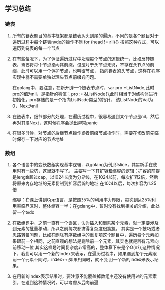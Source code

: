 ## 学习总结
### 链表
1.  所有的链表题目的基本框架都是链表从头到尾的遍历，不同的是各个题目对于遍历过程中每个链表node的操作不同
    for (head != nil){} 按照这种方式，可以遍历到链表的每一个节点  
2.  在有些情况下，为了保证遍历过程中处理每个节点的逻辑统一，比如反转链表，需要将每个节点指向其前缀，但是对于头节点来说，不存在头节点的前缀，此时可以用一个保护节点，也叫哑节点，
    指向链表的头节点，这样在程序实现中就不需要单独处理头节点前缀的问题。
    
    在golang中，要注意，在新开辟一个链表节点时，var pro *ListNode,此时pro的值为nil，是指针的零值；pro := &ListNode{},此时相当于对结构体进行初始化，pro存储的是一个指向ListNode类型的指针，
    该ListNode的Val为0，Next为nil
3.  在链表中，细节部分的处理，在遍历过程中，很容易遇到某个节点是nil，然后再对其取Next，这时候程序会抛出异常panic
4.  在很多时候，对节点的后继节点操作或者前缀节点操作时，需要在修改前先临时保存一下对应的节点地址

### 数组
1.  各个语言中的变长数组实现基本逻辑，以golang为例,即slice，其实新手在使用时有一些坑，这里就不写了。
    主要写一下其扩容和缩容的逻辑：扩容的前提是length超过cap，以1024长度为分界线，在1024以前，每次扩容2倍，然后将原来内存地址的元素复制到扩容后新的地址
    在1024以后，每次扩容为1.25倍
    
    缩容：在课上讲到Cpp语言，是按照25%的利用率为界限，每次到达25%利用率临界区时，整体缩容一半；在golang中，暂时没有找到相关的介绍，此处留一个todo
2.  在数组题中，之前一直有一个误区，认为插入和删除某个元素，就一定要涉及到元素的批量移动，所以之前每次都搞得复杂度很尴尬。
    其实是一个技巧或者思路转换问题，比如在删除有序数组中的重复项这个题目中，遍历每个元素如果跟前一个相同，之前直观的想法是删除前一个元素，其实也就是所有元素向前移动一位
    其实这样是时间复杂度非常高的，整体算下来是个O(n2),这种情况下，我们可以用一个新的index来表示，在遍历过程中，如果遇到某个元素跟前一个元素不同时，index++;如果相同时，就不变
    用一个新的index来表示结果。
3.  在用新的index表示结果时，要注意不能覆盖掉数组中还没有使用过的元素索引，在遇到这种情况时，可以考虑从后向前遍